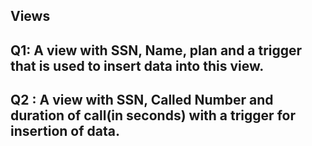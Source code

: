 ## Views

## Q1: A view with SSN, Name, plan and a trigger that is used to insert data into this view.

## Q2 : A view with SSN, Called Number and duration of call(in seconds) with a trigger for insertion of data.
